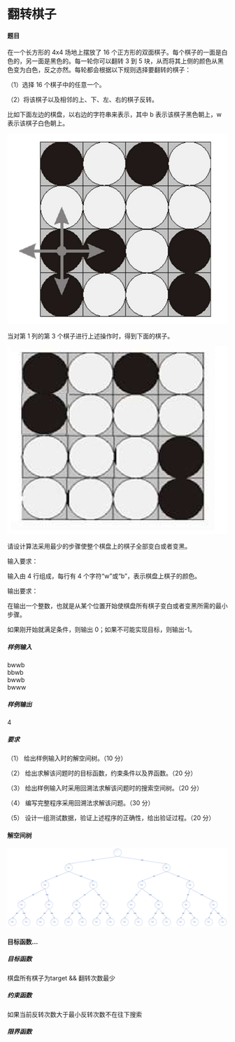 # 翻转棋子

#### 题目

在一个长方形的 4x4 场地上摆放了 16 个正方形的双面棋子。每个棋子的一面是白色的，另一面是黑色的。每一轮你可以翻转 3 到 5 块，从而将其上侧的颜色从黑色变为白色，反之亦然。每轮都会根据以下规则选择要翻转的棋子：

（1）选择 16 个棋子中的任意一个。

（2）将该棋子以及相邻的上、下、左、右的棋子反转。

比如下面左边的棋盘，以右边的字符串来表示，其中 b 表示该棋子黑色朝上，w 表示该棋子白色朝上。

![alt text](pics/p2_sample_1.png)

当对第 1 列的第 3 个棋子进行上述操作时，得到下面的棋子。

![alt text](pics/p2_sample_2.png)

请设计算法采用最少的步骤使整个棋盘上的棋子全部变白或者变黑。

输入要求：

输入由 4 行组成，每行有 4 个字符“w”或“b”，表示棋盘上棋子的颜色。

输出要求：

在输出一个整数，也就是从某个位置开始使棋盘所有棋子变白或者变黑所需的最小步骤。

如果刚开始就满足条件，则输出 0；如果不可能实现目标，则输出-1。

##### 样例输入

bwwb  
bbwb  
bwwb  
bwww

##### 样例输出

4

##### 要求

（1） 给出样例输入时的解空间树。（10 分）

（2） 给出求解该问题时的目标函数，约束条件以及界函数。（20 分）

（3） 给出样例输入时采用回溯法求解该问题时的搜索空间树。（20 分）

（4） 编写完整程序采用回溯法求解该问题。（30 分）

（5） 设计一组测试数据，验证上述程序的正确性，给出验证过程。（20 分）

#### 解空间树

![alt text](pics/p2_sample_1_solu_tree.png)

#### 目标函数...

##### 目标函数

棋盘所有棋子为target && 翻转次数最少

##### 约束函数

如果当前反转次数大于最小反转次数不在往下搜索

##### 限界函数





